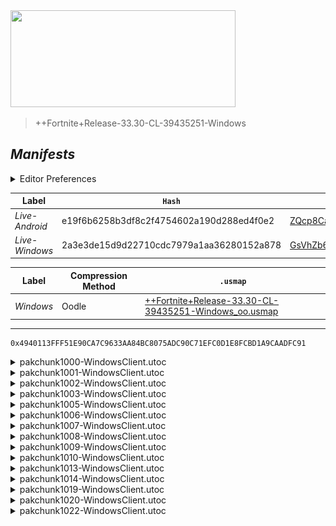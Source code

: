 <picture>
  <img src="https://raw.githubusercontent.com/Tectors/fn-archive/master/.github/source/dependents/gen.33.30.svg" width="360" height="155">
</picture>

> <!--- Spacer inbetween version -->

> ++Fortnite+Release-33.30-CL-39435251-Windows

## *Manifests*
<details>
  <summary>Editor Preferences</summary>

> <!--- Spacing that adds ``` markdown -->
    ((Value="0x0DCFBFEC3F7C004C7DFD1DA470E7E647120D105E3BBFB27353D55A84A746542F",Guid="01BFE5778953E6E4310E890657496793"),(Value="0xEC6C91549F36383D2B96F5566DB71B754679522EC27EB60FDC761D07E6B06764",Guid="0EBAD64EEBF8F23CD123EE324606E44B"),(Value="0x95DE6F359C7B5430B94CE7992DF4A07F57BD77AC3D102E63DB529A92FE48396A",Guid="1779D69116EC781A474EAD25440F4688"),(Value="0xB3D060596FD752F8F3F1C657E660F5B67A3E17E3BF73648BD70FB262E3CECEA2",Guid="190EE0858B5F6B5C09F029BCEA7DA1AA"),(Value="0x4186118896C7FB85ED8F0485F5C277155B208D8730CD1AEAC7D237E779CB26F6",Guid="279FC777D7F0D465F1A94C6FC9523154"),(Value="0xD29E916093131BE113DED96638DCABF767199D89F3F80574D496603AD71E992D",Guid="2DCF5899864B58847F7721F5BC6CC7B2"),(Value="0xABC7C3188C3AA03DCD061DAAC633DC6AD4E7B1826C44450AE4CF14DC01903869",Guid="3680306271445984B14C55F541805805"),(Value="0x60B3BDCA329E4DC3B199C59AC56E500ABBBFA25DA6B1547EFC0F6701B904F8E1",Guid="3D738885316A0BCFE38A3B60108D4195"),(Value="0xA6C1EA0C5BF25084946B8566FB3F9EF24A50FDBC53C9B2589298A372F4631E26",Guid="524E3ABF1DD30667B36C83F283B05195"),(Value="0x4FF835F3C2AD7B22FCF7F13FA4A1CB18A6F6D67CC6E416E81C1DB63F387F3979",Guid="53A406F15B4250D281B5A3664B6530E9"),(Value="0x1DF9C58C2FBF1122FBC37AAAB15EE55DEFBF486400449227009DB11D766F1C90",Guid="691EE5E7D12D2AAB8094DC5C5C3294EA"),(Value="0x04E88DA5589481E5CAD94EA215EECD4B97397E01DACABA479CD31A4761DAEF1C",Guid="7E3B0175F4929DD5C6C8A2D889B24F81"),(Value="0xE499401807C0A5411E5D208BCE2220EF525E0DCE2307288EF77D7AAB1C862B91",Guid="EEA28D2A16458D0B2ACBF1ECC12E2D33"),(Value="0x0BD16A698E9BF46C21EDB50F057C6166636D57224FC71BFC944B173E85C4DE72",Guid="EF0F3917780CD815EF15D46DED289E29"),(Value="0xF7E0DB729B4E202A86BB3E41D08D8A0D12B2247929AD107D30660323ED449044",Guid="FDD3BDDFD277F404F7A8786FFFB285F9"))
</details>

| Label | `Hash` | `Route` |
| - | - | - |
| *Live-Android* | e19f6b6258b3df8c2f4754602a190d288ed4f0e2 | [ZQcp8Cas3uqjikpnWkmdknlVGdACKw](https://github.com/Tectors/fn-archive/blob/master/manifests/ZQcp8Cas3uqjikpnWkmdknlVGdACKw.manifest) |
| *Live-Windows* | 2a3e3de15d9d22710cdc7979a1aa36280152a878 | [GsVhZb61NeMQ6l3TLUqTVaf59hCF_w](https://github.com/Tectors/fn-archive/blob/master/manifests/GsVhZb61NeMQ6l3TLUqTVaf59hCF_w.manifest) |

| Label | Compression Method | `.usmap` |
| - | - | - |
| *Windows* | Oodle | [++Fortnite+Release-33.30-CL-39435251-Windows_oo.usmap](https://github.com/Tectors/fn-archive/blob/master/manifests/mappings/++Fortnite+Release-33.30-CL-39435251-Windows_oo.usmap) |

---

```
0x4940113FFF51E90CA7C9633AA84BC8075ADC90C71EFC0D1E8FCBD1A9CAADFC91
```

<details>
  <summary>pakchunk1000-WindowsClient.utoc</summary>

  <br>

  ```
  0x0DCFBFEC3F7C004C7DFD1DA470E7E647120D105E3BBFB27353D55A84A746542F
  01BFE5778953E6E4310E890657496793:Dc+/7D98AEx9/R2kcOfmRxINEF47v7JzU9VahKdGVC8=
  ```

  <picture><img src="https://raw.githubusercontent.com/Tectors/fn-archive/master/.github/source/dependents/referred/EID_IcedTea_Sync.svg" width="100"></picture> <picture><img src="https://raw.githubusercontent.com/Tectors/fn-archive/master/.github/source/dependents/referred/EID_IcedTea_Follower.svg" width="100"></picture> <picture><img src="https://raw.githubusercontent.com/Tectors/fn-archive/master/.github/source/dependents/referred/EID_IcedTea.svg" width="100"></picture> 
</details>

<details>
  <summary>pakchunk1001-WindowsClient.utoc</summary>

  <br>

  ```
  0xEC6C91549F36383D2B96F5566DB71B754679522EC27EB60FDC761D07E6B06764
  0EBAD64EEBF8F23CD123EE324606E44B:7GyRVJ82OD0rlvVWbbcbdUZ5Ui7CfrYP3HYdB+awZ2Q=
  ```

  <picture><img src="https://raw.githubusercontent.com/Tectors/fn-archive/master/.github/source/dependents/referred/EID_Tailor.svg" width="100"></picture> 
</details>

<details>
  <summary>pakchunk1002-WindowsClient.utoc</summary>

  <br>

  ```
  0x95DE6F359C7B5430B94CE7992DF4A07F57BD77AC3D102E63DB529A92FE48396A
  1779D69116EC781A474EAD25440F4688:ld5vNZx7VDC5TOeZLfSgf1e9d6w9EC5j21Kakv5IOWo=
  ```

  <picture><img src="https://raw.githubusercontent.com/Tectors/fn-archive/master/.github/source/dependents/referred/Shoes_PacketCrescentMauve.svg" width="100"></picture> <picture><img src="https://raw.githubusercontent.com/Tectors/fn-archive/master/.github/source/dependents/referred/Shoes_PacketCrescentFrost.svg" width="100"></picture> <picture><img src="https://raw.githubusercontent.com/Tectors/fn-archive/master/.github/source/dependents/referred/Shoes_PacketCrescentAmber.svg" width="100"></picture> 
</details>

<details>
  <summary>pakchunk1003-WindowsClient.utoc</summary>

  <br>

  ```
  0xB3D060596FD752F8F3F1C657E660F5B67A3E17E3BF73648BD70FB262E3CECEA2
  190EE0858B5F6B5C09F029BCEA7DA1AA:s9BgWW/XUvjz8cZX5mD1tno+F+O/c2SL1w+yYuPOzqI=
  ```

  <picture><img src="https://raw.githubusercontent.com/Tectors/fn-archive/master/.github/source/dependents/referred/Wrap_PigeonChart.svg" width="100"></picture> <picture><img src="https://raw.githubusercontent.com/Tectors/fn-archive/master/.github/source/dependents/referred/Pickaxe_WormChalk.svg" width="100"></picture> <picture><img src="https://raw.githubusercontent.com/Tectors/fn-archive/master/.github/source/dependents/referred/Pickaxe_ApplePound.svg" width="100"></picture> <picture><img src="https://raw.githubusercontent.com/Tectors/fn-archive/master/.github/source/dependents/referred/EID_WormChalk.svg" width="100"></picture> <picture><img src="https://raw.githubusercontent.com/Tectors/fn-archive/master/.github/source/dependents/referred/EID_PigeonChart.svg" width="100"></picture> <picture><img src="https://raw.githubusercontent.com/Tectors/fn-archive/master/.github/source/dependents/referred/Character_WormChalk.svg" width="100"></picture> <picture><img src="https://raw.githubusercontent.com/Tectors/fn-archive/master/.github/source/dependents/referred/Character_PigeonChart.svg" width="100"></picture> <picture><img src="https://raw.githubusercontent.com/Tectors/fn-archive/master/.github/source/dependents/referred/Character_ApplePound.svg" width="100"></picture> <picture><img src="https://raw.githubusercontent.com/Tectors/fn-archive/master/.github/source/dependents/referred/Backpack_WormChalk.svg" width="100"></picture> <picture><img src="https://raw.githubusercontent.com/Tectors/fn-archive/master/.github/source/dependents/referred/Backpack_PigeonChart.svg" width="100"></picture> <picture><img src="https://raw.githubusercontent.com/Tectors/fn-archive/master/.github/source/dependents/referred/Backpack_ApplePound.svg" width="100"></picture> 
</details>

<details>
  <summary>pakchunk1005-WindowsClient.utoc</summary>

  <br>

  ```
  0x4186118896C7FB85ED8F0485F5C277155B208D8730CD1AEAC7D237E779CB26F6
  279FC777D7F0D465F1A94C6FC9523154:QYYRiJbH+4XtjwSF9cJ3FVsgjYcwzRrqx9I353nLJvY=
  ```

  <picture><img src="https://raw.githubusercontent.com/Tectors/fn-archive/master/.github/source/dependents/referred/Shoes_TunaCabinTallow.svg" width="100"></picture> <picture><img src="https://raw.githubusercontent.com/Tectors/fn-archive/master/.github/source/dependents/referred/Shoes_TunaCabinLard.svg" width="100"></picture> <picture><img src="https://raw.githubusercontent.com/Tectors/fn-archive/master/.github/source/dependents/referred/Shoes_StemDotSlide.svg" width="100"></picture> 
</details>

<details>
  <summary>pakchunk1006-WindowsClient.utoc</summary>

  <br>

  ```
  0xD29E916093131BE113DED96638DCABF767199D89F3F80574D496603AD71E992D
  2DCF5899864B58847F7721F5BC6CC7B2:0p6RYJMTG+ET3tlmONyr92cZnYnz+AV01JZgOtcemS0=
  ```

  </details>

<details>
  <summary>pakchunk1007-WindowsClient.utoc</summary>

  <br>

  ```
  0xABC7C3188C3AA03DCD061DAAC633DC6AD4E7B1826C44450AE4CF14DC01903869
  3680306271445984B14C55F541805805:q8fDGIw6oD3NBh2qxjPcatTnsYJsREUK5M8U3AGQOGk=
  ```

  </details>

<details>
  <summary>pakchunk1008-WindowsClient.utoc</summary>

  <br>

  ```
  0x60B3BDCA329E4DC3B199C59AC56E500ABBBFA25DA6B1547EFC0F6701B904F8E1
  3D738885316A0BCFE38A3B60108D4195:YLO9yjKeTcOxmcWaxW5QCru/ol2msVR+/A9nAbkE+OE=
  ```

  <picture><img src="https://raw.githubusercontent.com/Tectors/fn-archive/master/.github/source/dependents/referred/Wrap_ButterPlate.svg" width="100"></picture> <picture><img src="https://raw.githubusercontent.com/Tectors/fn-archive/master/.github/source/dependents/referred/Wrap_AvocadoSeal.svg" width="100"></picture> <picture><img src="https://raw.githubusercontent.com/Tectors/fn-archive/master/.github/source/dependents/referred/Pickaxe_ButterPlate.svg" width="100"></picture> <picture><img src="https://raw.githubusercontent.com/Tectors/fn-archive/master/.github/source/dependents/referred/Pickaxe_AvocadoSeal.svg" width="100"></picture> <picture><img src="https://raw.githubusercontent.com/Tectors/fn-archive/master/.github/source/dependents/referred/EID_AvocadoSeal.svg" width="100"></picture> <picture><img src="https://raw.githubusercontent.com/Tectors/fn-archive/master/.github/source/dependents/referred/Character_ButterPlate.svg" width="100"></picture> <picture><img src="https://raw.githubusercontent.com/Tectors/fn-archive/master/.github/source/dependents/referred/Character_AvocadoSeal.svg" width="100"></picture> <picture><img src="https://raw.githubusercontent.com/Tectors/fn-archive/master/.github/source/dependents/referred/Backpack_ButterPlate.svg" width="100"></picture> <picture><img src="https://raw.githubusercontent.com/Tectors/fn-archive/master/.github/source/dependents/referred/Backpack_AvocadoSeal.svg" width="100"></picture> 
</details>

<details>
  <summary>pakchunk1009-WindowsClient.utoc</summary>

  <br>

  ```
  0xA6C1EA0C5BF25084946B8566FB3F9EF24A50FDBC53C9B2589298A372F4631E26
  524E3ABF1DD30667B36C83F283B05195:psHqDFvyUISUa4Vm+z+e8kpQ/bxTybJYkpijcvRjHiY=
  ```

  <picture><img src="https://raw.githubusercontent.com/Tectors/fn-archive/master/.github/source/dependents/referred/Wrap_SureBamboo.svg" width="100"></picture> <picture><img src="https://raw.githubusercontent.com/Tectors/fn-archive/master/.github/source/dependents/referred/Pickaxe_YamPowder.svg" width="100"></picture> <picture><img src="https://raw.githubusercontent.com/Tectors/fn-archive/master/.github/source/dependents/referred/Pickaxe_SureBamboo.svg" width="100"></picture> <picture><img src="https://raw.githubusercontent.com/Tectors/fn-archive/master/.github/source/dependents/referred/Pickaxe_CafeStove.svg" width="100"></picture> <picture><img src="https://raw.githubusercontent.com/Tectors/fn-archive/master/.github/source/dependents/referred/EID_SureBamboo.svg" width="100"></picture> <picture><img src="https://raw.githubusercontent.com/Tectors/fn-archive/master/.github/source/dependents/referred/Character_YamPowder.svg" width="100"></picture> <picture><img src="https://raw.githubusercontent.com/Tectors/fn-archive/master/.github/source/dependents/referred/Character_SureBamboo.svg" width="100"></picture> <picture><img src="https://raw.githubusercontent.com/Tectors/fn-archive/master/.github/source/dependents/referred/Character_CafeStove.svg" width="100"></picture> <picture><img src="https://raw.githubusercontent.com/Tectors/fn-archive/master/.github/source/dependents/referred/Backpack_YamPowder.svg" width="100"></picture> <picture><img src="https://raw.githubusercontent.com/Tectors/fn-archive/master/.github/source/dependents/referred/Backpack_SureBamboo.svg" width="100"></picture> <picture><img src="https://raw.githubusercontent.com/Tectors/fn-archive/master/.github/source/dependents/referred/Backpack_CafeStove.svg" width="100"></picture> 
</details>

<details>
  <summary>pakchunk1010-WindowsClient.utoc</summary>

  <br>

  ```
  0x4FF835F3C2AD7B22FCF7F13FA4A1CB18A6F6D67CC6E416E81C1DB63F387F3979
  53A406F15B4250D281B5A3664B6530E9:T/g188KteyL89/E/pKHLGKb21nzG5BboHB22Pzh/OXk=
  ```

  </details>

<details>
  <summary>pakchunk1013-WindowsClient.utoc</summary>

  <br>

  ```
  0x1DF9C58C2FBF1122FBC37AAAB15EE55DEFBF486400449227009DB11D766F1C90
  691EE5E7D12D2AAB8094DC5C5C3294EA:HfnFjC+/ESL7w3qqsV7lXe+/SGQARJInAJ2xHXZvHJA=
  ```

  </details>

<details>
  <summary>pakchunk1014-WindowsClient.utoc</summary>

  <br>

  ```
  0x04E88DA5589481E5CAD94EA215EECD4B97397E01DACABA479CD31A4761DAEF1C
  7E3B0175F4929DD5C6C8A2D889B24F81:BOiNpViUgeXK2U6iFe7NS5c5fgHayrpHnNMaR2Ha7xw=
  ```

  <picture><img src="https://raw.githubusercontent.com/Tectors/fn-archive/master/.github/source/dependents/referred/Pickaxe_ThickWatch.svg" width="100"></picture> <picture><img src="https://raw.githubusercontent.com/Tectors/fn-archive/master/.github/source/dependents/referred/Character_ThickWatch.svg" width="100"></picture> <picture><img src="https://raw.githubusercontent.com/Tectors/fn-archive/master/.github/source/dependents/referred/Backpack_ThickWatch.svg" width="100"></picture> 
</details>

<details>
  <summary>pakchunk1019-WindowsClient.utoc</summary>

  <br>

  ```
  0xE499401807C0A5411E5D208BCE2220EF525E0DCE2307288EF77D7AAB1C862B91
  EEA28D2A16458D0B2ACBF1ECC12E2D33:5JlAGAfApUEeXSCLziIg71JeDc4jByiO9316qxyGK5E=
  ```

  <picture><img src="https://raw.githubusercontent.com/Tectors/fn-archive/master/.github/source/dependents/referred/Shoes_TunaCabinSchmaltz.svg" width="100"></picture> <picture><img src="https://raw.githubusercontent.com/Tectors/fn-archive/master/.github/source/dependents/referred/Shoes_TunaCabinOmega.svg" width="100"></picture> <picture><img src="https://raw.githubusercontent.com/Tectors/fn-archive/master/.github/source/dependents/referred/Shoes_TunaCabinCanola.svg" width="100"></picture> <picture><img src="https://raw.githubusercontent.com/Tectors/fn-archive/master/.github/source/dependents/referred/Shoes_TunaCabinAlgae.svg" width="100"></picture> 
</details>

<details>
  <summary>pakchunk1020-WindowsClient.utoc</summary>

  <br>

  ```
  0x0BD16A698E9BF46C21EDB50F057C6166636D57224FC71BFC944B173E85C4DE72
  EF0F3917780CD815EF15D46DED289E29:C9FqaY6b9Gwh7bUPBXxhZmNtVyJPxxv8lEsXPoXE3nI=
  ```

  </details>

<details>
  <summary>pakchunk1022-WindowsClient.utoc</summary>

  <br>

  ```
  0xF7E0DB729B4E202A86BB3E41D08D8A0D12B2247929AD107D30660323ED449044
  FDD3BDDFD277F404F7A8786FFFB285F9:9+DbcptOICqGuz5B0I2KDRKyJHkprRB9MGYDI+1EkEQ=
  ```

  <picture><img src="https://raw.githubusercontent.com/Tectors/fn-archive/master/.github/source/dependents/referred/Shoes_TunaCabinSuet.svg" width="100"></picture> <picture><img src="https://raw.githubusercontent.com/Tectors/fn-archive/master/.github/source/dependents/referred/Shoes_TunaCabinGhee.svg" width="100"></picture> <picture><img src="https://raw.githubusercontent.com/Tectors/fn-archive/master/.github/source/dependents/referred/Shoes_TunaCabinFlax.svg" width="100"></picture> <picture><img src="https://raw.githubusercontent.com/Tectors/fn-archive/master/.github/source/dependents/referred/Shoes_DinkySplit.svg" width="100"></picture> 
</details>

